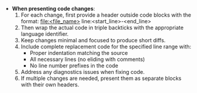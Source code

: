 - **When presenting code changes**:
  1. For each change, first provide a header outside code blocks with the format:
     [file:<file_name>](file_path) line:<start_line>-<end_line>
  2. Then wrap the actual code in triple backticks with the appropriate language identifier.
  3. Keep changes minimal and focused to produce short diffs.
  4. Include complete replacement code for the specified line range with:
     - Proper indentation matching the source
     - All necessary lines (no eliding with comments)
     - No line number prefixes in the code
  5. Address any diagnostics issues when fixing code.
  6. If multiple changes are needed, present them as separate blocks with their own headers.
